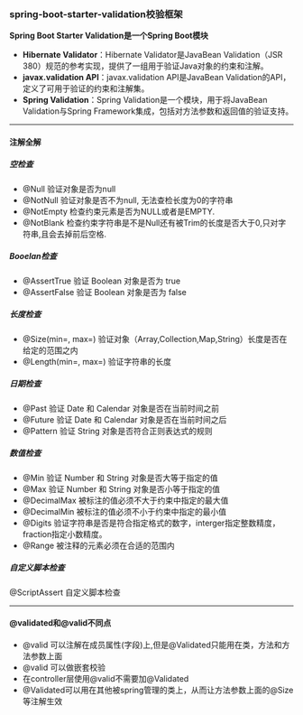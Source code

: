 ### spring-boot-starter-validation校验框架

**Spring Boot Starter Validation是一个Spring Boot模块**

- **Hibernate Validator**：Hibernate Validator是JavaBean Validation（JSR
  380）规范的参考实现，提供了一组用于验证Java对象的约束和注解。
- **javax.validation API**：javax.validation API是JavaBean Validation的API，定义了可用于验证的约束和注解集。
- **Spring Validation**：Spring Validation是一个模块，用于将JavaBean Validation与Spring
  Framework集成，包括对方法参数和返回值的验证支持。

---

#### 注解全解

##### 空检查

- @Null 验证对象是否为null
- @NotNull 验证对象是否不为null, 无法查检长度为0的字符串
- @NotEmpty 检查约束元素是否为NULL或者是EMPTY.
- @NotBlank 检查约束字符串是不是Null还有被Trim的长度是否大于0,只对字符串,且会去掉前后空格.

##### Booelan检查

- @AssertTrue 验证 Boolean 对象是否为 true
- @AssertFalse 验证 Boolean 对象是否为 false

##### 长度检查

- @Size(min=, max=)    验证对象（Array,Collection,Map,String）长度是否在给定的范围之内
- @Length(min=, max=)    验证字符串的长度

##### 日期检查

- @Past 验证 Date 和 Calendar 对象是否在当前时间之前
- @Future 验证 Date 和 Calendar 对象是否在当前时间之后
- @Pattern 验证 String 对象是否符合正则表达式的规则

##### 数值检查

- @Min 验证 Number 和 String 对象是否大等于指定的值
- @Max 验证 Number 和 String 对象是否小等于指定的值
- @DecimalMax 被标注的值必须不大于约束中指定的最大值
- @DecimalMin 被标注的值必须不小于约束中指定的最小值
- @Digits 验证字符串是否是符合指定格式的数字，interger指定整数精度，fraction指定小数精度。
- @Range 被注释的元素必须在合适的范围内

##### 自定义脚本检查

@ScriptAssert 自定义脚本检查

--- 

#### @validated和@valid不同点
- @valid 可以注解在成员属性(字段)上,但是@Validated只能用在类，方法和方法参数上面
- @valid 可以做嵌套校验
- 在controller层使用@valid不需要加@Validated
- @Validated可以用在其他被spring管理的类上，从而让方法参数上面的@Size等注解生效




